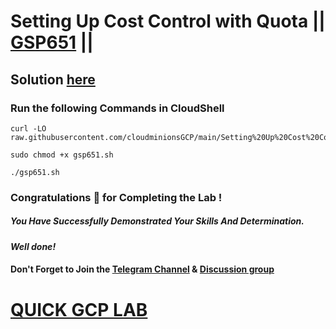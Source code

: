 # Setting Up Cost Control with Quota || [GSP651](https://www.cloudskillsboost.google/focuses/7847?parent=catalog) ||

## Solution [here](https://youtu.be/wJGmUvobY-4)

### Run the following Commands in CloudShell

```
curl -LO raw.githubusercontent.com/cloudminionsGCP/main/Setting%20Up%20Cost%20Control%20with%20Quota/gsp651.sh

sudo chmod +x gsp651.sh

./gsp651.sh
```

### Congratulations 🎉 for Completing the Lab !

##### *You Have Successfully Demonstrated Your Skills And Determination.*

#### *Well done!*

#### Don't Forget to Join the [Telegram Channel](https://t.me/quickgcplab) & [Discussion group](https://t.me/quickgcplabchats)

# [QUICK GCP LAB](https://www.youtube.com/@quickgcplab)
